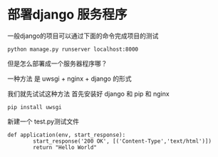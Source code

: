 # 部署django 服务程序

一般django的项目可以通过下面的命令完成项目的测试
```
python manage.py runserver localhost:8000
```
但是怎么部署成一个服务器程序哪？

一种方法 是 uwsgi + nginx + django 的形式

我们就先试试这种方法
首先安装好 django 和 pip 和 nginx

```
pip install uwsgi
```
新建一个 test.py测试文件
```
def application(env, start_response):
        start_response('200 OK', [('Content-Type','text/html')])
        return "Hello World"
```
